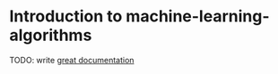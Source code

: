 # Introduction to machine-learning-algorithms

TODO: write [great documentation](http://jacobian.org/writing/what-to-write/)
